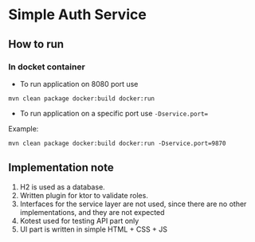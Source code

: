 # Simple Auth Service

## How to run
### In docket container

- To run application on 8080 port use
```
mvn clean package docker:build docker:run
```
- To run application on a specific port use
  ```-Dservice.port=```

Example: 
```
mvn clean package docker:build docker:run -Dservice.port=9870
```

## Implementation note

1. H2 is used as a database.
2. Written plugin for ktor to validate roles.
3. Interfaces for the service layer are not used, since there are no other implementations, and they are not expected
4. Kotest used for testing API part only
5. UI part is written in simple HTML + CSS + JS
